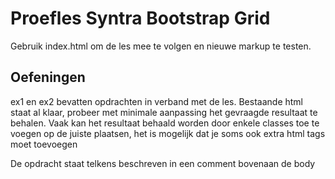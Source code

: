 # Proefles Syntra Bootstrap Grid
Gebruik index.html om de les mee te volgen en nieuwe markup te testen.

## Oefeningen
ex1 en ex2 bevatten opdrachten in verband met de les. Bestaande html staat al klaar, probeer met minimale aanpassing het gevraagde resultaat te behalen.
Vaak kan het resultaat behaald worden door enkele classes toe te voegen op de juiste plaatsen, het is mogelijk dat je soms ook extra html tags moet toevoegen

De opdracht staat telkens beschreven in een comment bovenaan de body